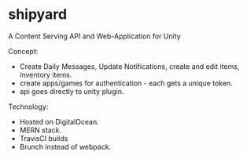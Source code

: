 # shipyard
A Content Serving API and Web-Application for Unity

Concept:
- Create Daily Messages, Update Notifications, create and edit items, inventory items.
- create apps/games for authentication - each gets a unique token.
- api goes directly to unity plugin.
  
Technology:
- Hosted on DigitalOcean.
- MERN stack.
- TravisCI builds
- Brunch instead of webpack.